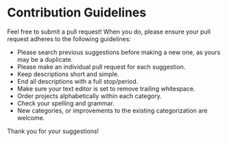 # Contribution Guidelines
Feel free to submit a pull request! When you do, please ensure your pull request adheres to the following guidelines:

* Please search previous suggestions before making a new one, as yours may be a duplicate.
* Please make an individual pull request for each suggestion.
* Keep descriptions short and simple.
* End all descriptions with a full stop/period.
* Make sure your text editor is set to remove trailing whitespace.
* Order projects alphabetically within each category.
* Check your spelling and grammar.
* New categories, or improvements to the existing categorization are welcome.

Thank you for your suggestions!

